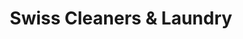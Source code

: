 ---
title: "Swiss Cleaners & Laundry"
url: /oklahoma-city/swiss-cleaners-and-laundry/
shop: laundry
---